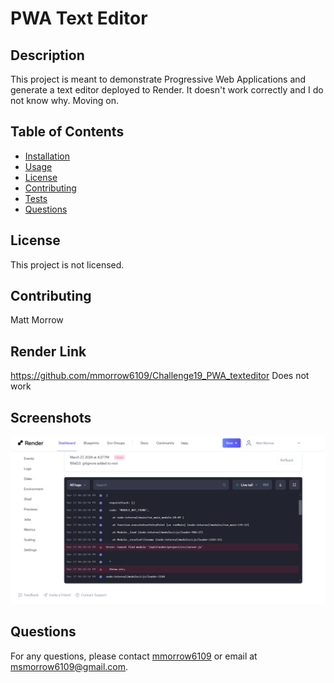 
# PWA Text Editor

## Description
This project is meant to demonstrate Progressive Web Applications and generate a text editor deployed to Render.  It doesn't work correctly and I do not know why.  Moving on.

## Table of Contents
- [Installation](#installation)
- [Usage](#usage)
- [License](#license)
- [Contributing](#contributing)
- [Tests](#tests)
- [Questions](#questions)


## License
This project is not licensed.

## Contributing
Matt Morrow

## Render Link
https://github.com/mmorrow6109/Challenge19_PWA_texteditor
Does not work

## Screenshots
![Error Tag](pwaerror.png)

## Questions
For any questions, please contact [mmorrow6109](https://github.com/mmorrow6109) or email at msmorrow6109@gmail.com.
